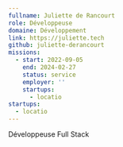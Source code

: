 ```yaml
---
fullname: Juliette de Rancourt
role: Développeuse
domaine: Développement
link: https://juliette.tech
github: juliette-derancourt
missions:
  - start: 2022-09-05
    end: 2024-02-27
    status: service
    employer: ''
    startups:
      - locatio
startups:
  - locatio
---
```

Développeuse Full Stack
